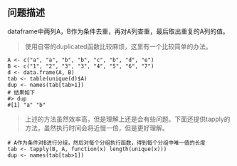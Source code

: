 ## 问题描述
dataframe中两列A，B作为条件去重，再对A列查重，最后取出重复的A列的值。
> 使用自带的duplicated函数比较麻烦，这里有一个比较简单的办法。

```
A <- c("a", "a", "b", "b", "c", "b", "d", "e")
B <- c("1", "2", "3", "3", "4", "5", "6", "7")
d <- data.frame(A, B)
tab <- table(unique(d)$A)
dup <- names(tab[tab>1])
# 结果如下
#> dup
#[1] "a" "b"
```
> 上述的方法虽然效率高，但是理解上还是会有些问题。下面还提供tapply的方法，虽然执行时间会将近慢一倍，但是更好理解。
```
# A作为条件对B进行分组，然后对每个分组执行函数，得到每个分组中唯一值的长度
tab <- tapply(B, A, function(x) length(unique(x)))
dup <- names(tab[tab>1])
```
